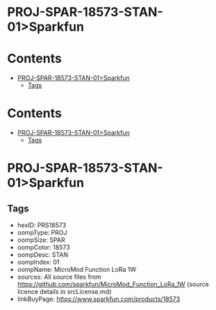 
PROJ-SPAR-18573-STAN-01>Sparkfun
================================

Contents
========

* [PROJ-SPAR-18573-STAN-01>Sparkfun](#proj-spar-18573-stan-01sparkfun)
	* [Tags](#tags)

Contents
========

* [PROJ-SPAR-18573-STAN-01>Sparkfun](#proj-spar-18573-stan-01sparkfun)
	* [Tags](#tags)

# PROJ-SPAR-18573-STAN-01>Sparkfun

## Tags

- hexID: PRS18573
- oompType: PROJ
- oompSize: SPAR
- oompColor: 18573
- oompDesc: STAN
- oompIndex: 01
- oompName: MicroMod Function LoRa 1W
- sources: All source files from https://github.com/sparkfun/MicroMod_Function_LoRa_1W (source licence details in srcLicense.md)
- linkBuyPage: https://www.sparkfun.com/products/18573
